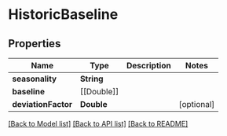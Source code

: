 # HistoricBaseline

## Properties
Name | Type | Description | Notes
------------ | ------------- | ------------- | -------------
**seasonality** | **String** |  | 
**baseline** | [[Double]] |  | 
**deviationFactor** | **Double** |  | [optional] 

[[Back to Model list]](../README.md#documentation-for-models) [[Back to API list]](../README.md#documentation-for-api-endpoints) [[Back to README]](../README.md)


